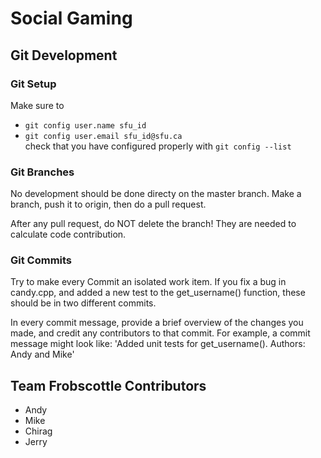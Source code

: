 # Social Gaming

## Git Development 
### Git Setup
Make sure to 
- `git config user.name sfu_id`  
- `git config user.email sfu_id@sfu.ca`  
check that you have configured properly with `git config --list`

### Git Branches 
No development should be done directy on the master branch. 
Make a branch, push it to origin, then do a pull request.

After any pull request, do NOT delete the branch! They are needed to calculate code contribution.

### Git Commits 
Try to make every Commit an isolated work item. If you fix a bug in candy.cpp, and added a new test to the get_username() function, these should be in two different commits. 

In every commit message, provide a brief overview of the changes you made, and credit any contributors to that commit. For example, a commit message might look like: 
'Added unit tests for get_username(). Authors: Andy and Mike'

## Team Frobscottle Contributors 
- Andy 
- Mike
- Chirag
- Jerry
